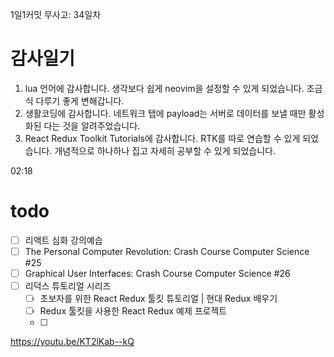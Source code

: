 1일1커밋 무사고: 34일차

# 감사일기

1. lua 언어에 감사합니다. 생각보다 쉽게 neovim을 설정할 수 있게 되었습니다. 조금식 다루기 좋게 변해갑니다.
2. 생활코딩에 감사합니다. 네트워크 탭에 payload는 서버로 데이터를 보낼 때만 활성화된 다는 것을 알려주었습니다.
3. React Redux Toolkit Tutorials에 감사합니다. RTK를 따로 연습할 수 있게 되었습니다. 개념적으로 하나하나 집고 자세히 공부할 수 있게 되었습니다.

02:18

# todo

- [ ] 리액트 심화 강의예습
- [ ] The Personal Computer Revolution: Crash Course Computer Science #25
- [ ] Graphical User Interfaces: Crash Course Computer Science #26
- [ ] 리덕스 튜토리얼 시리즈
  - [ ] 초보자를 위한 React Redux 툴킷 튜토리얼 | 현대 Redux 배우기
  - [ ] Redux 툴킷을 사용한 React Redux 예제 프로젝트
  - [ ]

https://youtu.be/KT2lKab--kQ
